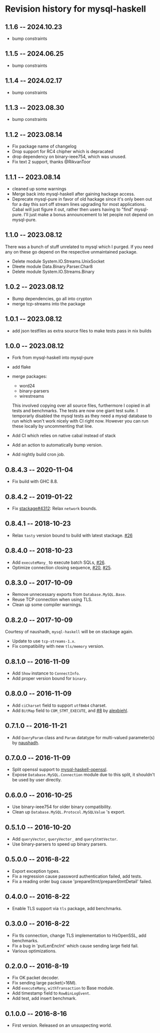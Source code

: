 # Revision history for mysql-haskell

## 1.1.6 -- 2024.10.23 
+ bump constraints

## 1.1.5 -- 2024.06.25
+ bump constraints

## 1.1.4 -- 2024.02.17 
+ bump constraints

## 1.1.3 -- 2023.08.30
+ bump constraints

## 1.1.2 -- 2023.08.14

+ Fix package name of changelog
+ Drop support for RC4 chipher which is depracated
+ drop dependency on binary-ieee754, which was unused.
+ Fix text 2 support, thanks @RikvanToor

## 1.1.1 -- 2023.08.14

+ cleaned up some warnings
+ Merge back into mysql-haskell after gaining hackage access.
+ Deprecate mysql-pure in favor of old hackage
  since it's only been out for a day this sort off
  stream lines upgrading for most applications.
  Cabal will just figure it out, rather then
  users having to "find" mysql-pure.
  I'll just make a bonus announcement to
  let people not depend on mysql-pure.

## 1.1.0 -- 2023.08.12 
There was a bunch of stuff unrelated to mysql
which I purged.
If you need any on these go depend on the 
respective unmaintained package.

+ Delete module System.IO.Streams.UnixSocket
+ Dleete module Data.Binary.Parser.Char8
+ Delete module System.IO.Streams.Binary

## 1.0.2 -- 2023.08.12 
+ Bump dependencies, go all into crypton
+ merge tcp-streams into the package

## 1.0.1 -- 2023.08.12 
+ add json testfiles as extra source files to make tests pass in nix builds

## 1.0.0 -- 2023.08.12 

+ Fork from mysql-haskell into mysql-pure
+ add flake
+ merge packages:
  + word24
  + binary-parsers
  + wirestreams
  
  This involved copying over all source files,
  furthermore I copied in all tests and benchmarks.
  The tests are now one giant test suite.
  I temporarly disabled the mysql tests as they need a mysql
  database to run which won't work nicely with CI right now.
  However you can run these locally by uncommenting that line.
+ Add CI which relies on native cabal instead of stack
+ Add an action to automatically bump version.
+ Add nightly build cron job.

## 0.8.4.3 -- 2020-11-04

* Fix build with GHC 8.8.

## 0.8.4.2 -- 2019-01-22

* Fix [stackage#4312](https://github.com/commercialhaskell/stackage/issues/4312): Relax `network` bounds.

## 0.8.4.1 -- 2018-10-23

* Relax `tasty` version bound to build with latest stackage. [#26](https://github.com/winterland1989/mysql-haskell/pull/26)

## 0.8.4.0  -- 2018-10-23

* Add `executeMany_` to execute batch SQLs, [#26](https://github.com/winterland1989/mysql-haskell/issues/26).
* Optimize connection closing sequence, [#20](https://github.com/winterland1989/mysql-haskell/pull/20), [#25](https://github.com/winterland1989/mysql-haskell/pull/25).

## 0.8.3.0  -- 2017-10-09

* Remove unnecessary exports from `Database.MySQL.Base`.
* Reuse TCP connection when using TLS.
* Clean up some compiler warnings.

## 0.8.2.0  -- 2017-10-09

Courtesy of naushadh, `mysql-haskell` will be on stackage again.

* Update to use `tcp-streams-1.x`.
* Fix compatibility with new  `tls/memory` version.

## 0.8.1.0  -- 2016-11-09

* Add `Show` instance to `ConnectInfo`.
* Add proper version bound for `binary`.

## 0.8.0.0  -- 2016-11-09

* Add `ciCharset` field to support `utf8mb4` charset.
* Add `BitMap` field to `COM_STMT_EXECUTE`, and [#8](https://github.com/winterland1989/mysql-haskell/pull/8) by [alexbiehl](https://github.com/alexbiehl).

## 0.7.1.0 -- 2016-11-21

* Add `QueryParam` class and `Param` datatype for multi-valued parameter(s) by [naushadh](https://github.com/naushadh).

## 0.7.0.0 -- 2016-11-09

* Split openssl support to [mysql-haskell-openssl](http://hackage.haskell.org/package/mysql-haskell-openssl).
* Expose `Database.MySQL.Connection` module due to this split, it shouldn't be used by user directly.

## 0.6.0.0 -- 2016-10-25

* Use binary-ieee754 for older binary compatibility.
* Clean up `Database.MySQL.Protocol.MySQLValue` 's export.

## 0.5.1.0 -- 2016-10-20

* Add `queryVector`, `queryVector_` and `queryStmtVector`.
* Use binary-parsers to speed up binary parsers.

## 0.5.0.0 -- 2016-8-22

* Export exception types.
* Fix a regression cause password authentication failed, add tests.
* Fix a reading order bug cause 'prepareStmt/prepareStmtDetail' failed.

## 0.4.0.0 -- 2016-8-22

* Enable TLS support via `tls` package, add benchmarks.

## 0.3.0.0  -- 2016-8-22

* Fix tls connection, change TLS implementation to HsOpenSSL, add benchmarks.
* Fix a bug in 'putLenEncInt' which cause sending large field fail.
* Various optimizations.

## 0.2.0.0  -- 2016-8-19

* Fix OK packet decoder.
* Fix sending large packet(>16M).
* Add `executeMany`, `withTransaction` to Base module.
* Add timestamp field to `RowBinLogEvent`.
* Add test, add insert benchmark.

## 0.1.0.0  -- 2016-8-16

* First version. Released on an unsuspecting world.
